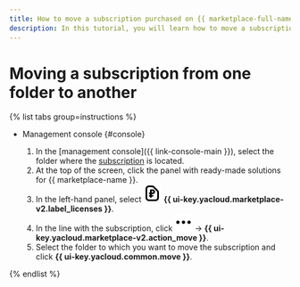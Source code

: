 ```yaml
---
title: How to move a subscription purchased on {{ marketplace-full-name }} to another folder
description: In this tutorial, you will learn how to move a subscription purchased on {{ marketplace-full-name }} to another folder.
---
```


# Moving a subscription from one folder to another

{% list tabs group=instructions %}

- Management console {#console}

    1. In the [management console]({{ link-console-main }}), select the folder where the [subscription](../../concepts/users/subscription.md) is located.
    1. At the top of the screen, click the panel with ready-made solutions for {{ marketplace-name }}.
    1. In the left-hand panel, select ![image](../../../_assets/console-icons/file-ruble.svg) **{{ ui-key.yacloud.marketplace-v2.label_licenses }}**.
    1. In the line with the subscription, click ![image](../../../_assets/console-icons/ellipsis.svg) → **{{ ui-key.yacloud.marketplace-v2.action_move }}**.
    1. Select the folder to which you want to move the subscription and click **{{ ui-key.yacloud.common.move }}**.

{% endlist %}
